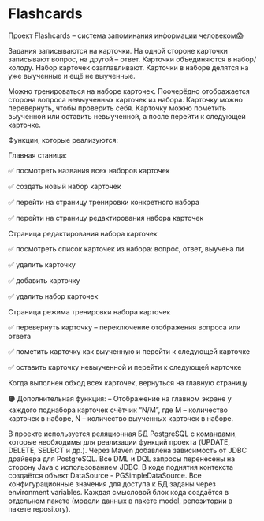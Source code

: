 # Flashcards

Проект Flashcards – система запоминания информации человеком😱

Задания записываются на карточки. На одной стороне карточки записывают вопрос, на другой – ответ. Карточки объединяются в набор/колоду. Набор карточек озаглавливают. Карточки в наборе делятся на уже выученные и ещё не выученные.

Можно тренироваться на наборе карточек. Поочерёдно отображается сторона вопроса невыученных карточек из набора. Карточку можно перевернуть, чтобы проверить себя. Карточку можно пометить выученной или оставить невыученной, а после перейти к следующей карточке.

Функции, которые реализуются:

Главная станица:

✅ посмотреть названия всех наборов карточек

✅ создать новый набор карточек

✅ перейти на страницу тренировки конкретного набора

✅ перейти на страницу редактирования набора карточек

Страница редактирования набора карточек

✅ посмотреть список карточек из набора: вопрос, ответ, выучена ли

✅ удалить карточку

✅ добавить карточку

✅ удалить набор карточек

Страница режима тренировки набора карточек

✅ перевернуть карточку – переключение отображения вопроса или ответа

✅ пометить карточку как выученную и перейти к следующей карточке

✅ оставить карточку невыученной и перейти к следующей карточке

Когда выполнен обход всех карточек, вернуться на главную страницу 

🟠 Дополнительная функция:
– Отображение на главном экране у каждого поднабора карточек счётчик “N/M”, где M – количество карточек в наборе, N – количество выученных карточек в наборе.

В проекте используется реляционная БД PostgreSQL с командами, которые необходимы для реализации функций проекта (UPDATE, DELETE, SELECT и др.).
Через Maven добавлена зависимость от JDBC драйвера для PostgreSQL. Все DML и DQL запросы перенесены на сторону Java с использованием JDBC.
В коде поднятия контекста создаётся объект DataSource - PGSimpleDataSource. Все конфигурационные значения для доступа к БД заданы через environment variables. Каждая смысловой блок кода создаётся в отдельном пакете (модели данных в пакете model, репозитории в пакете repository).

